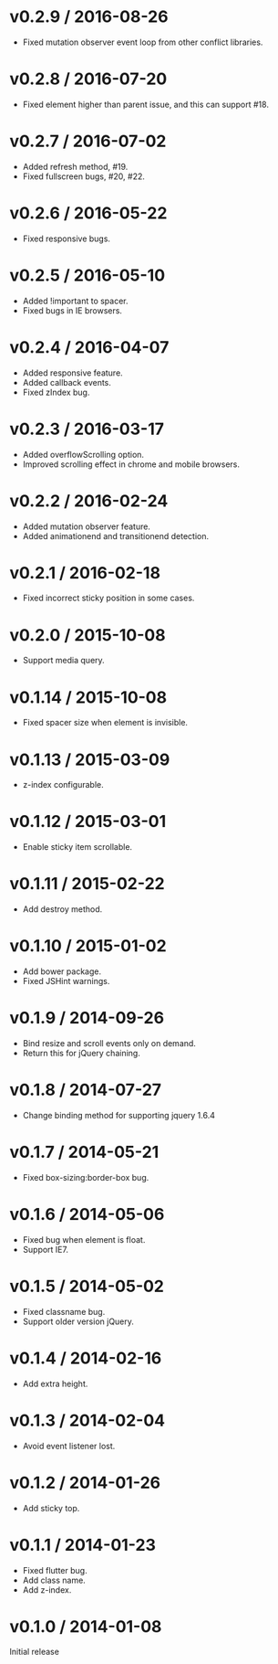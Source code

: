 # v0.2.9 / 2016-08-26

* Fixed mutation observer event loop from other conflict libraries.

# v0.2.8 / 2016-07-20

* Fixed element higher than parent issue, and this can support #18.

# v0.2.7 / 2016-07-02

* Added refresh method, #19.
* Fixed fullscreen bugs, #20, #22.

# v0.2.6 / 2016-05-22

* Fixed responsive bugs.

# v0.2.5 / 2016-05-10

* Added !important to spacer.
* Fixed bugs in IE browsers.

# v0.2.4 / 2016-04-07

* Added responsive feature.
* Added callback events.
* Fixed zIndex bug.

# v0.2.3 / 2016-03-17

* Added overflowScrolling option.
* Improved scrolling effect in chrome and mobile browsers.

# v0.2.2 / 2016-02-24

* Added mutation observer feature.
* Added animationend and transitionend detection.

# v0.2.1 / 2016-02-18

* Fixed incorrect sticky position in some cases.

# v0.2.0 / 2015-10-08

* Support media query.

# v0.1.14 / 2015-10-08

* Fixed spacer size when element is invisible.

# v0.1.13 / 2015-03-09

* z-index configurable.

# v0.1.12 / 2015-03-01

* Enable sticky item scrollable.

# v0.1.11 / 2015-02-22

* Add destroy method.

# v0.1.10 / 2015-01-02

* Add bower package.
* Fixed JSHint warnings.

# v0.1.9 / 2014-09-26

* Bind resize and scroll events only on demand.
* Return this for jQuery chaining.

# v0.1.8 / 2014-07-27

* Change binding method for supporting jquery 1.6.4

# v0.1.7 / 2014-05-21

* Fixed box-sizing:border-box bug.

# v0.1.6 / 2014-05-06

* Fixed bug when element is float.
* Support IE7.

# v0.1.5 / 2014-05-02

* Fixed classname bug.
* Support older version jQuery.

# v0.1.4 / 2014-02-16

* Add extra height.

# v0.1.3 / 2014-02-04

* Avoid event listener lost.

# v0.1.2 / 2014-01-26

* Add sticky top.

# v0.1.1 / 2014-01-23

* Fixed flutter bug.
* Add class name.
* Add z-index.

# v0.1.0 / 2014-01-08

Initial release

